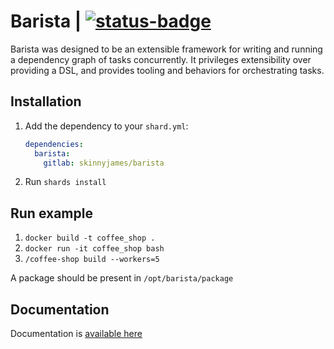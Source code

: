 # Barista | [![status-badge](https://ci.skinnyjames.net/api/badges/skinnyjames/barista/status.svg)](https://ci.skinnyjames.net/skinnyjames/barista)

Barista was designed to be an extensible framework for writing and running a dependency graph of tasks concurrently. It privileges extensibility over providing a DSL, and provides tooling and behaviors for orchestrating tasks.

## Installation

1. Add the dependency to your `shard.yml`:

   ```yaml
   dependencies:
     barista:
       gitlab: skinnyjames/barista
   ```

2. Run `shards install`

## Run example

1. `docker build -t coffee_shop .`
1. `docker run -it coffee_shop bash`
1. `/coffee-shop build --workers=5`

A package should be present in `/opt/barista/package`

## Documentation

Documentation is [available here](https://skinnyjames.gitlab.io/barista/)
